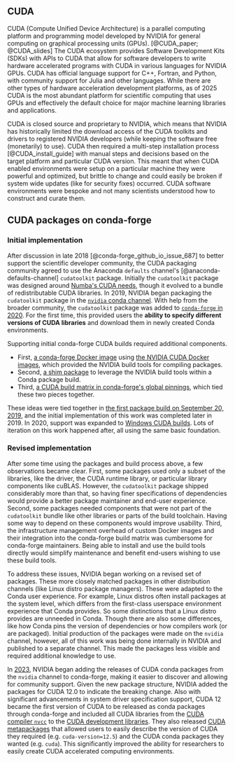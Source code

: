 ## CUDA

CUDA (Compute Unified Device Architecture) is a parallel computing platform and programming model developed by NVIDIA for general computing on graphical processing units (GPUs). [@CUDA_paper; @CUDA_slides]
The CUDA ecosystem provides Software Development Kits (SDKs) with APIs to CUDA that allow for software developers to write hardware accelerated programs with CUDA in various languages for NVIDIA GPUs.
CUDA has official language support for C++, Fortran, and Python, with community support for Julia and other languages.
While there are other types of hardware acceleration development platforms, as of 2025 CUDA is the most abundant platform for scientific computing that uses GPUs and effectively the default choice for major machine learning libraries and applications.

CUDA is closed source and proprietary to NVIDIA, which means that NVIDIA has historically limited the download access of the CUDA toolkits and drivers to registered NVIDIA developers (while keeping the software free (monetarily) to use).
CUDA then required a multi-step installation process [@CUDA_install_guide] with manual steps and decisions based on the target platform and particular CUDA version.
This meant that when CUDA enabled environments were setup on a particular machine they were powerful and optimized, but brittle to change and could easily be broken if system wide updates (like for security fixes) occurred.
CUDA software environments were bespoke and not many scientists understood how to construct and curate them.

## CUDA packages on conda-forge

### Initial implementation

After discussion in late 2018 [@conda-forge_github_io_issue_687] to better support the scientific developer community, the CUDA packaging community agreed to use the Anaconda `defaults` channel's [@anaconda-defaults-channel] `cudatoolkit` package.
Initially the `cudatoolkit` package was designed around [Numba's CUDA needs](https://github.com/numba/conda-recipe-cudatoolkit), though it evolved to a bundle of redistributable CUDA libraries.
In 2019, NVIDIA began packaging the `cudatoolkit` package in the [`nvidia` conda channel](https://anaconda.org/nvidia).
With help from the broader community, the `cudatoolkit` package was added to [`conda-forge` in 2020](https://github.com/conda-forge/staged-recipes/pull/12882).
For the first time, this provided users the **ability to specify different versions of CUDA libraries** and download them in newly created Conda environments.

Supporting initial conda-forge CUDA builds required additional components.
* First, [a conda-forge Docker image](https://github.com/conda-forge/docker-images/pull/93) using [the NVIDIA CUDA Docker images](https://hub.docker.com/r/nvidia/cuda/), which provided the NVIDIA build tools for compiling packages.
* Second, [a shim package](https://github.com/conda-forge/staged-recipes/pull/8229) to leverage the NVIDIA build tools within a Conda package build.
* Third, [a CUDA build matrix in conda-forge's global pinnings](https://github.com/conda-forge/conda-forge-pinning-feedstock/pull/285), which tied these two pieces together.

These ideas were tied together in [the first package build on September 20, 2019](https://github.com/conda-forge/ucx-split-feedstock/pull/14), and the initial implementation of this work was completed later in 2019. In 2020, support was expanded to [Windows CUDA builds](https://github.com/conda-forge/conda-forge-pinning-feedstock/pull/914).
Lots of iteration on this work happened after, all using the same basic foundation.

### Revised implementation

After some time using the packages and build process above, a few observations became clear.
First, some packages used only a subset of the libraries, like the driver, the CUDA runtime library, or particular library components like cuBLAS.
However, the `cudatoolkit` package shipped considerably more than that, so having finer specifications of dependencies would provide a better package maintainer and end-user experience.
Second, some packages needed components that were not part of the `cudatoolkit` bundle like other libraries or parts of the build toolchain.
Having some way to depend on these components would improve usability.
Third, the infrastructure management overhead of custom Docker images and their integration into the conda-forge build matrix was cumbersome for conda-forge maintainers.
Being able to install and use the build tools directly would simplify maintenance and benefit end-users wishing to use these build tools.

To address these issues, NVIDIA began working on a revised set of packages.
These more closely matched packages in other distribution channels (like Linux distro package managers).
These were adapted to the Conda user experience.
For example, Linux distros often install packages at the system level, which differs from the first-class userspace environment experience that Conda provides.
So some distinctions that a Linux distro provides are unneeded in Conda.
Though there are also some differences, like how Conda pins the version of dependencies or how compilers work (or are packaged).
Initial production of the packages were made on the `nvidia` channel, however, all of this work was being done internally in NVIDIA and published to a separate channel.
This made the packages less visible and required additional knowledge to use.

In [2023](https://youtu.be/WgKwlGgVzYE?si=hfyAo6qLma8hnJ-N), NVIDIA began adding the releases of CUDA conda packages from the `nvidia` channel to conda-forge, making it easier to discover and allowing for community support.
Given the new package structure, NVIDIA added the packages for CUDA 12.0 to indicate the breaking change.
Also with significant advancements in system driver specification support, CUDA 12 became the first version of CUDA to be released as conda packages through conda-forge and included all CUDA libraries from the [CUDA compiler `nvcc`](https://github.com/conda-forge/cuda-nvcc-feedstock) to the [CUDA development libraries](https://github.com/conda-forge/cuda-libraries-dev-feedstock).
They also released [CUDA metapackages](https://github.com/conda-forge/cuda-feedstock/) that allowed users to easily describe the version of CUDA they required (e.g. `cuda-version=12.5`) and the CUDA conda packages they wanted (e.g. `cuda`).
This significantly improved the ability for researchers to easily create CUDA accelerated computing environments.
